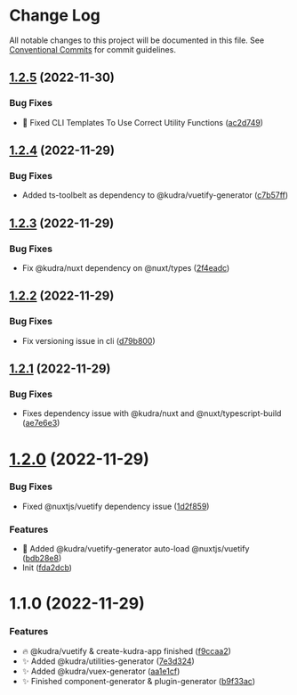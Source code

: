 # Change Log

All notable changes to this project will be documented in this file.
See [Conventional Commits](https://conventionalcommits.org) for commit guidelines.

## [1.2.5](https://github.com/KudraJs/framework/compare/v1.2.4...v1.2.5) (2022-11-30)

### Bug Fixes

- :hammer: Fixed CLI Templates To Use Correct Utility Functions ([ac2d749](https://github.com/KudraJs/framework/commit/ac2d749af7f4a85098a6d3dbd0316b20b9044f1c))

## [1.2.4](https://github.com/KudraJs/framework/compare/v1.2.3...v1.2.4) (2022-11-29)

### Bug Fixes

- Added ts-toolbelt as dependency to @kudra/vuetify-generator ([c7b57ff](https://github.com/KudraJs/framework/commit/c7b57fff748def70e711ce039eca84ad81d9c50b))

## [1.2.3](https://github.com/KudraJs/framework/compare/v1.2.2...v1.2.3) (2022-11-29)

### Bug Fixes

- Fix @kudra/nuxt dependency on @nuxt/types ([2f4eadc](https://github.com/KudraJs/framework/commit/2f4eadc668a7a6c4d40e9ff5567ca24c1dec9219))

## [1.2.2](https://github.com/KudraJs/framework/compare/v1.2.1...v1.2.2) (2022-11-29)

### Bug Fixes

- Fix versioning issue in cli ([d79b800](https://github.com/KudraJs/framework/commit/d79b800a79ae5244b6828ef48646fc7dc29045bc))

## [1.2.1](https://github.com/KudraJs/framework/compare/v1.2.0...v1.2.1) (2022-11-29)

### Bug Fixes

- Fixes dependency issue with @kudra/nuxt and @nuxt/typescript-build ([ae7e6e3](https://github.com/KudraJs/framework/commit/ae7e6e36cc06801ce7f286c013f9dff602117e9e))

# [1.2.0](https://github.com/KudraJs/framework/compare/v1.1.0...v1.2.0) (2022-11-29)

### Bug Fixes

- Fixed @nuxtjs/vuetify dependency issue ([1d2f859](https://github.com/KudraJs/framework/commit/1d2f8596fdd637b7e5c3af71cf477356949b2a63))

### Features

- :hammer: Added @kudra/vuetify-generator auto-load @nuxtjs/vuetify ([bdb28e8](https://github.com/KudraJs/framework/commit/bdb28e80eca73e838bf2b6c8ddf3adc45e2d77ae))
- Init ([fda2dcb](https://github.com/KudraJs/framework/commit/fda2dcb751bdf228747627913dd69ef15a11bd04))

# 1.1.0 (2022-11-29)

### Features

- :fire: @kudra/vuetify & create-kudra-app finished ([f9ccaa2](https://github.com/KudraJs/framework/commit/f9ccaa210d2c11152bc4fad25b543d570cac4f0c))
- :sparkles: Added @kudra/utilities-generator ([7e3d324](https://github.com/KudraJs/framework/commit/7e3d32444f0951a6d6867038a05b72b969ca1e32))
- :sparkles: Added @kudra/vuex-generator ([aa1e1cf](https://github.com/KudraJs/framework/commit/aa1e1cf4d5a66110a67aa618416aa9d16522b6d6))
- :sparkles: Finished component-generator & plugin-generator ([b9f33ac](https://github.com/KudraJs/framework/commit/b9f33ac92b9000f31168007c9923b5e9b247bdc8))
